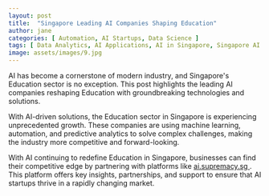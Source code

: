 ```yaml
---
layout: post
title:  "Singapore Leading AI Companies Shaping Education"
author: jane
categories: [ Automation, AI Startups, Data Science ]
tags: [ Data Analytics, AI Applications, AI in Singapore, Singapore AI Companies ]
image: assets/images/9.jpg
---
```


AI has become a cornerstone of modern industry, and Singapore's Education sector is no exception. This post highlights the leading AI companies reshaping Education with groundbreaking technologies and solutions.

With AI-driven solutions, the Education sector in Singapore is experiencing unprecedented growth. These companies are using machine learning, automation, and predictive analytics to solve complex challenges, making the industry more competitive and forward-looking.

With AI continuing to redefine Education in Singapore, businesses can find their competitive edge by partnering with platforms like <a href="https://ai.supremacy.sg" target="_blank"> ai.supremacy.sg </a>. This platform offers key insights, partnerships, and support to ensure that AI startups thrive in a rapidly changing market.
